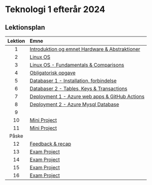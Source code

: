 # Teknologi 1 efterår 2024

## Lektionsplan

| Lektion |       Emne                            |
|:-----:|:----------------------------------------------------------|
|  1  | [Introduktion og emnet Hardware & Abstraktioner](lessons/ses1.md)           |
|  2  | [Linux OS](lessons/ses2.md)                  |
|  3  | [Linux OS - Fundamentals & Comparisons](lessons/ses3.md)                    |
|  4  | [Obligatorisk opgave](lessons/ses4.md)                          |
|  5  | [Databaser 1 - Installation, forbindelse](lessons/ses5.md)                   |
|  6  | [Databaser 2 - Tables, Keys & Transactions](lessons/ses6.md)                  |
|  7  | [Deployment 1 - Azure web apps & GitHub Actions](lessons/ses7.md)                      |
|  8  | [Deployment 2 - Azure Mysql Database](lessons/ses8.md)                        |
|  9  | [](lessons/ses9.md)                                      |
|  10  | [Mini Project](lessons/ses10.md)                                            |
|  11  | [Mini Project](lessons/ses11.md)                                            |
|  Påske | |
|  12  | [Feedback & recap](lessons/ses12.md)                                            |
|  13  | [Exam Project](lessons/ses13.md)                                       |
|  14  | [Exam Project](lessons/ses14.md)                                            |
|  15  | [Exam Project](lessons/ses15.md)                                            |
|  16  | [Exam Project](lessons/ses16.md)                                            |





